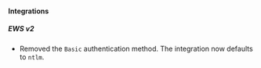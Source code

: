 
#### Integrations

##### EWS v2

- Removed the `Basic` authentication method. The integration now defaults to `ntlm`.

